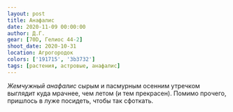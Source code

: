 ```yaml
---
layout: post
title: Анафалис
date: 2020-11-09 00:00:00
author: Д.Г.
gear: [70D, Гелиос 44-2]
shoot_date: 2020-10-31
location: Агрогородок
colors: ['191715', '3b3732']
tags: [растения, астровые, анафалис]
---
```

_Жемчужный анафалис_ сырым и пасмурным осенним утречком выглядит куда мрачнее, чем летом (и тем прекрасен). Помимо прочего, пришлось в луже посидеть, чтобы так сфоткать.
